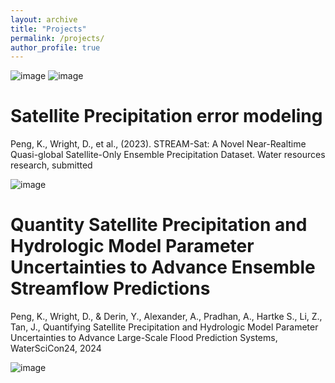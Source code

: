 ```yaml
---
layout: archive
title: "Projects"
permalink: /projects/
author_profile: true
---
```

![image](https://github.com/user-attachments/assets/2d3cb9b0-4565-462b-aa91-953ea299cb72)
![image](https://github.com/user-attachments/assets/8b6271ef-7e68-43d1-b635-5d1722977117)

Satellite Precipitation error modeling
======
Peng, K., Wright, D., et al., (2023). STREAM-Sat: A Novel Near-Realtime Quasi-global Satellite-Only Ensemble Precipitation Dataset. Water resources research, submitted

![image](https://github.com/user-attachments/assets/4d3abe45-c8db-42ed-8abb-e191b635c82b)



Quantity Satellite Precipitation and Hydrologic Model Parameter Uncertainties to Advance Ensemble Streamflow Predictions
======
Peng, K., Wright, D., & Derin, Y., Alexander, A., Pradhan, A., Hartke S., Li, Z., Tan, J., Quantifying Satellite Precipitation and Hydrologic Model Parameter Uncertainties to Advance Large-Scale Flood Prediction Systems, WaterSciCon24, 2024

![image](https://github.com/user-attachments/assets/13c6cd5b-037d-414a-9fab-0832df7b7227)

